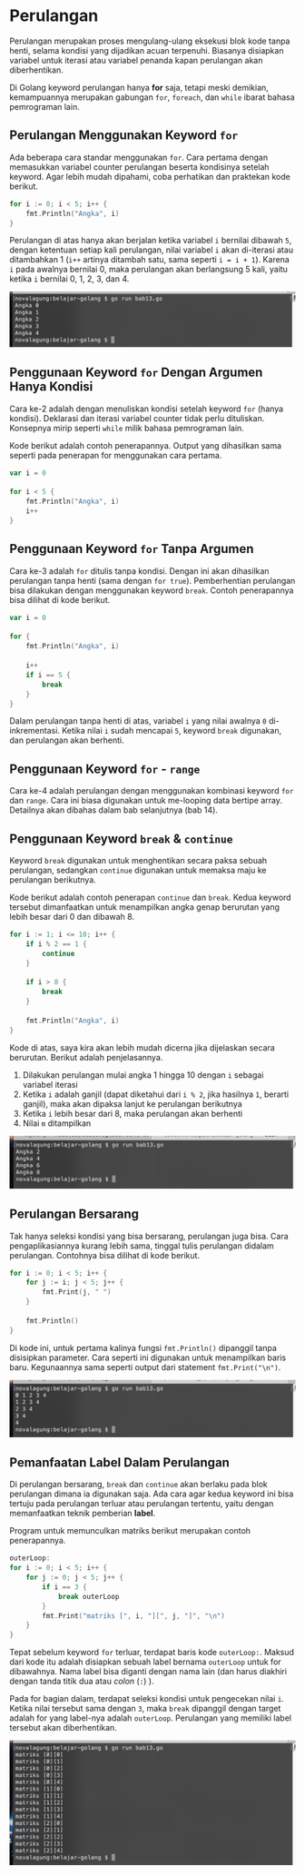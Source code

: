 # Perulangan

Perulangan merupakan proses mengulang-ulang eksekusi blok kode tanpa henti, selama kondisi yang dijadikan acuan terpenuhi. Biasanya disiapkan variabel untuk iterasi atau variabel penanda kapan perulangan akan diberhentikan.

Di Golang keyword perulangan hanya **for** saja, tetapi meski demikian, kemampuannya merupakan gabungan `for`, `foreach`, dan `while` ibarat bahasa pemrograman lain.

## Perulangan Menggunakan Keyword `for`

Ada beberapa cara standar menggunakan `for`. Cara pertama dengan memasukkan variabel counter perulangan beserta kondisinya setelah keyword. Agar lebih mudah dipahami, coba perhatikan dan praktekan kode berikut.

```go
for i := 0; i < 5; i++ {
    fmt.Println("Angka", i)
}
```

Perulangan di atas hanya akan berjalan ketika variabel `i` bernilai dibawah `5`, dengan ketentuan setiap kali perulangan, nilai variabel `i` akan di-iterasi atau ditambahkan 1 (`i++` artinya ditambah satu, sama seperti `i = i + 1`). Karena `i` pada awalnya bernilai 0, maka perulangan akan berlangsung 5 kali, yaitu ketika `i` bernilai 0, 1, 2, 3, dan 4.

![Penggunaan `for`](images/13_1_for.png)

## Penggunaan Keyword `for` Dengan Argumen Hanya Kondisi

Cara ke-2 adalah dengan menuliskan kondisi setelah keyword `for` (hanya kondisi). Deklarasi dan iterasi variabel counter tidak perlu dituliskan. Konsepnya mirip seperti `while` milik bahasa pemrograman lain.

Kode berikut adalah contoh penerapannya. Output yang dihasilkan sama seperti pada penerapan for menggunakan cara pertama.

```go
var i = 0

for i < 5 {
    fmt.Println("Angka", i)
    i++
}
```

## Penggunaan Keyword `for` Tanpa Argumen

Cara ke-3 adalah `for` ditulis tanpa kondisi. Dengan ini akan dihasilkan perulangan tanpa henti (sama dengan `for true`). Pemberhentian perulangan bisa dilakukan dengan menggunakan keyword `break`. Contoh penerapannya bisa dilihat di kode berikut.

```go
var i = 0

for {
    fmt.Println("Angka", i)

    i++
    if i == 5 {
        break
    }
}
```

Dalam perulangan tanpa henti di atas, variabel `i` yang nilai awalnya `0` di-inkrementasi. Ketika nilai `i` sudah mencapai `5`, keyword `break` digunakan, dan perulangan akan berhenti.

## Penggunaan Keyword `for` - `range`

Cara ke-4 adalah perulangan dengan menggunakan kombinasi keyword `for` dan `range`. Cara ini biasa digunakan untuk me-looping data bertipe array. Detailnya akan dibahas dalam bab selanjutnya (bab 14).

## Penggunaan Keyword `break` & `continue`

Keyword `break` digunakan untuk menghentikan secara paksa sebuah perulangan, sedangkan `continue` digunakan untuk memaksa maju ke perulangan berikutnya. 

Kode berikut adalah contoh penerapan `continue` dan `break`. Kedua keyword tersebut dimanfaatkan untuk menampilkan angka genap berurutan yang lebih besar dari 0 dan dibawah 8. 

```go
for i := 1; i <= 10; i++ {
    if i % 2 == 1 {
        continue
    }

    if i > 8 {
        break
    }

    fmt.Println("Angka", i)
}
```

Kode di atas, saya kira akan lebih mudah dicerna jika dijelaskan secara berurutan. Berikut adalah penjelasannya.

 1. Dilakukan perulangan mulai angka 1 hingga 10 dengan `i` sebagai variabel iterasi
 2. Ketika `i` adalah ganjil (dapat diketahui dari `i % 2`, jika hasilnya `1`, berarti ganjil), maka akan dipaksa lanjut ke perulangan berikutnya
 3. Ketika `i` lebih besar dari 8, maka perulangan akan berhenti
 4. Nilai `m` ditampilkan

![Penerapan keyword `for`, `break`, dan `continue`](images/13_2_for_break_continue.png)

## Perulangan Bersarang

Tak hanya seleksi kondisi yang bisa bersarang, perulangan juga bisa. Cara pengaplikasiannya kurang lebih sama, tinggal tulis perulangan didalam perulangan. Contohnya bisa dilihat di kode berikut.

```go
for i := 0; i < 5; i++ {
    for j := i; j < 5; j++ {
        fmt.Print(j, " ")
    }

    fmt.Println()
}
```

Di kode ini, untuk pertama kalinya fungsi `fmt.Println()` dipanggil tanpa disisipkan parameter. Cara seperti ini digunakan untuk menampilkan baris baru. Kegunaannya sama seperti output dari statement `fmt.Print("\n")`.

![Perulangan bersarang](images/13_3_nested_for.png)

## Pemanfaatan Label Dalam Perulangan

Di perulangan bersarang, `break` dan `continue` akan berlaku pada blok perulangan dimana ia digunakan saja. Ada cara agar kedua keyword ini bisa tertuju pada perulangan terluar atau perulangan tertentu, yaitu dengan memanfaatkan teknik pemberian **label**.

Program untuk memunculkan matriks berikut merupakan contoh penerapannya.

```go
outerLoop:
for i := 0; i < 5; i++ {
    for j := 0; j < 5; j++ {
        if i == 3 {
            break outerLoop
        }
        fmt.Print("matriks [", i, "][", j, "]", "\n")
    }
}
```

Tepat sebelum keyword `for` terluar, terdapat baris kode `outerLoop:`. Maksud dari kode itu adalah disiapkan sebuah label bernama `outerLoop` untuk for dibawahnya. Nama label bisa diganti dengan nama lain (dan harus diakhiri dengan tanda titik dua atau *colon* (`:`) ).

Pada for bagian dalam, terdapat seleksi kondisi untuk pengecekan nilai `i`. Ketika nilai tersebut sama dengan `3`, maka `break` dipanggil dengan target adalah for yang label-nya adalah `outerLoop`. Perulangan yang memiliki label tersebut akan diberhentikan.

![Penerapan label dalam perulangan](images/13_4_for_label.png)
